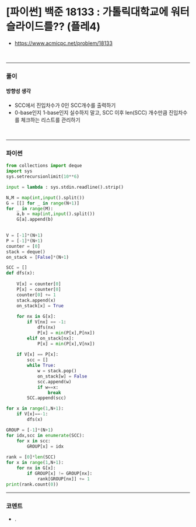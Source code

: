 # **[파이썬] 백준 18133 : 가톨릭대학교에 워터 슬라이드를?? (플레4)**
* https://www.acmicpc.net/problem/18133
<br>


---

### **풀이**

#### **방향성 생각**
* SCC에서 진입차수가 0인 SCC개수를 출력하기
* 0-base인지 1-base인지 실수하지 말고, SCC 이후 len(SCC) 개수만큼 진입차수를 체크하는 리스트를 관리하기


<br>

---

### **파이썬**
```python
from collections import deque
import sys
sys.setrecursionlimit(10**6)

input = lambda : sys.stdin.readline().strip()

N,M = map(int,input().split())
G = [[] for _ in range(N+1)]
for _ in range(M):
    a,b = map(int,input().split())
    G[a].append(b)
    

V = [-1]*(N+1)
P = [-1]*(N+1)
counter = [0]
stack = deque()
on_stack = [False]*(N+1)

SCC = []
def dfs(x):
    
    V[x] = counter[0]
    P[x] = counter[0]
    counter[0] += 1
    stack.append(x)
    on_stack[x] = True
    
    for nx in G[x]:
        if V[nx] == -1:
            dfs(nx)
            P[x] = min(P[x],P[nx])
        elif on_stack[nx]:
            P[x] = min(P[x],V[nx])
    
    if V[x] == P[x]:
        scc = []
        while True:
            w = stack.pop()
            on_stack[w] = False
            scc.append(w)
            if w==x:
                break
        SCC.append(scc)

for x in range(1,N+1):
    if V[x]==-1:
        dfs(x)

GROUP = [-1]*(N+1)
for idx,scc in enumerate(SCC):
    for x in scc:
        GROUP[x] = idx
        
rank = [0]*len(SCC)
for x in range(1,N+1):
    for nx in G[x]:
        if GROUP[x] != GROUP[nx]:
            rank[GROUP[nx]] += 1
print(rank.count(0))
```

---

### **코멘트**

* .